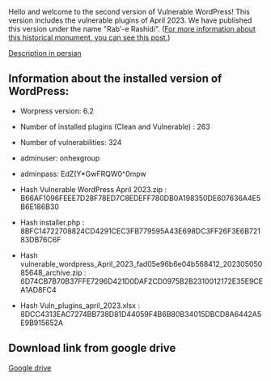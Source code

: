 Hello and welcome to the second version of Vulnerable WordPress!
This version includes the vulnerable plugins of April 2023.
We have published this version under the name "Rab'-e Rashidi". ([For more information about this historical monument, you can see this post.](https://en.wikipedia.org/wiki/Rab%27-e_Rashidi)) 

[Description in persian](https://onhexgroup.ir/%d9%88%d8%b1%d8%af%d9%be%d8%b1%d8%b3-%d8%a2%d8%b3%db%8c%d8%a8%d9%be%d8%b0%db%8c%d8%b1-%d8%a2%d9%88%d8%b1%db%8c%d9%84-2023/)

## Information about the installed version of WordPress:

- Worpress version: 6.2
- Number of installed plugins (Clean and Vulnerable) : 263
- Number of vulnerabilities: 324
- adminuser: onhexgroup
- adminpass: EdZ(Y*GwFRQW0^0mpw

- Hash Vulnerable WordPress April 2023.zip : B66AF1096FEEE7D28F78ED7C8EDEFF780DB0A198350DE607636A4E5B6E186B30
- Hash installer.php : 8BFC14722708824CD4291CEC3FB779595A43E698DC3FF26F3E6B72183DB76C6F
- Hash vulnerable_wordpress_April_2023_fad05e96b6e04b568412_20230505085648_archive.zip : 6D74CB7B70B37FFE7296D421D0DAF2CD0975B2B2310012172E35E9CEA1AD8FC4
- Hash Vuln_plugins_april_2023.xlsx : 8DCC4313EAC7274BB738D81D44059F4B6B80B34015DBCD8A6442A5E9B915652A

## Download link from google drive
[Google drive](https://drive.google.com/drive/folders/1W1aEcYxtcdJGxq9A9dPPE5DtopydwKDO)

